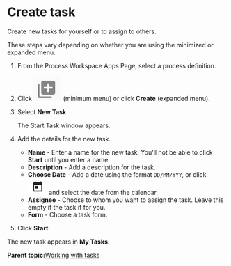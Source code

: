# Create task

Create new tasks for yourself or to assign to others.

These steps vary depending on whether you are using the minimized or expanded menu.

1.  From the Process Workspace Apps Page, select a process definition.

2.  Click ![](../images/PW-create-icon.png) \(minimum menu\) or click **Create** \(expanded menu\).

3.  Select **New Task**.

    The Start Task window appears.

4.  Add the details for the new task.

    -   **Name** - Enter a name for the new task. You'll not be able to click **Start** until you enter a name.
    -   **Description** - Add a description for the task.
    -   **Choose Date** - Add a date using the format `DD/MM/YYY`, or click ![](../images/PW-calendar-icon.png) and select the date from the calendar.
    -   **Assignee** - Choose to whom you want to assign the task. Leave this empty if the task if for you.
    -   **Form** - Choose a task form.
5.  Click **Start**.


The new task appears in **My Tasks**.

**Parent topic:**[Working with tasks](../concepts/pw-working-with-tasks.md)

